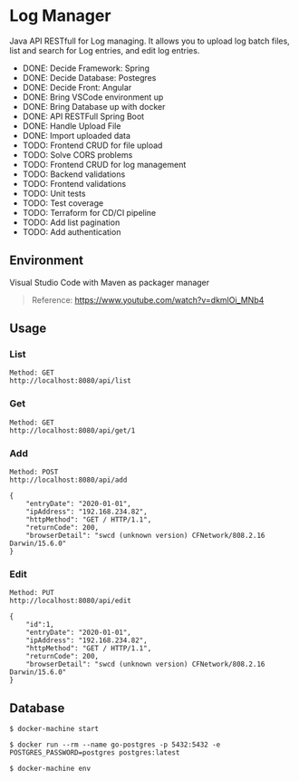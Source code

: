 # Log Manager

Java API RESTfull for Log managing. It allows you to upload log batch files, list and search for Log entries, and edit log entries. 

- DONE: Decide Framework: Spring
- DONE: Decide Database: Postegres
- DONE: Decide Front: Angular
- DONE: Bring VSCode environment up
- DONE: Bring Database up with docker
- DONE: API RESTFull Spring Boot
- DONE: Handle Upload File
- DONE: Import uploaded data
- TODO: Frontend CRUD for file upload
- TODO: Solve CORS problems
- TODO: Frontend CRUD for log management
- TODO: Backend validations
- TODO: Frontend validations
- TODO: Unit tests
- TODO: Test coverage
- TODO: Terraform for CD/CI pipeline
- TODO: Add list pagination
- TODO: Add authentication

## Environment

Visual Studio Code with Maven as packager manager

> Reference: https://www.youtube.com/watch?v=dkmlOi_MNb4

## Usage

### List

```
Method: GET
http://localhost:8080/api/list
```

### Get
```
Method: GET
http://localhost:8080/api/get/1
```

### Add
```
Method: POST
http://localhost:8080/api/add
```

```
{
    "entryDate": "2020-01-01",
    "ipAddress": "192.168.234.82",
    "httpMethod": "GET / HTTP/1.1",
    "returnCode": 200,
    "browserDetail": "swcd (unknown version) CFNetwork/808.2.16 Darwin/15.6.0"
}
```

### Edit
```
Method: PUT
http://localhost:8080/api/edit
```

```
{
    "id":1,
    "entryDate": "2020-01-01",
    "ipAddress": "192.168.234.82",
    "httpMethod": "GET / HTTP/1.1",
    "returnCode": 200,
    "browserDetail": "swcd (unknown version) CFNetwork/808.2.16 Darwin/15.6.0"
}
```

## Database

```
$ docker-machine start
```
```
$ docker run --rm --name go-postgres -p 5432:5432 -e POSTGRES_PASSWORD=postgres postgres:latest
```
```
$ docker-machine env
```


